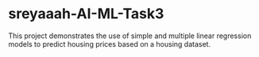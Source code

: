# sreyaaah-AI-ML-Task3
This project demonstrates the use of simple and multiple linear regression models to predict housing prices based on a housing dataset.

